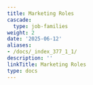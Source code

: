 ```yaml
---
title: Marketing Roles
cascade:
  type: job-families
weight: 2
date: '2025-06-12'
aliases:
- /docs/_index_377_1_1/
description: ''
linkTitle: Marketing Roles
type: docs
---
```


